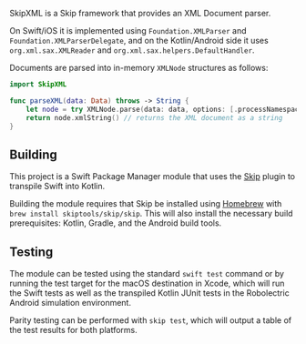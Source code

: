 
SkipXML is a Skip framework that provides an XML Document parser.

On Swift/iOS it is implemented using `Foundation.XMLParser` and `Foundation.XMLParserDelegate`,
and on the Kotlin/Android side it uses `org.xml.sax.XMLReader` and `org.xml.sax.helpers.DefaultHandler`.

Documents are parsed into in-memory `XMLNode` structures as follows:

```swift
import SkipXML

func parseXML(data: Data) throws -> String {
    let node = try XMLNode.parse(data: data, options: [.processNamespaces])    
    return node.xmlString() // returns the XML document as a string
}

```
 

## Building

This project is a Swift Package Manager module that uses the
[Skip](https://skip.tools) plugin to transpile Swift into Kotlin.

Building the module requires that Skip be installed using 
[Homebrew](https://brew.sh) with `brew install skiptools/skip/skip`.
This will also install the necessary build prerequisites:
Kotlin, Gradle, and the Android build tools.

## Testing

The module can be tested using the standard `swift test` command
or by running the test target for the macOS destination in Xcode,
which will run the Swift tests as well as the transpiled
Kotlin JUnit tests in the Robolectric Android simulation environment.

Parity testing can be performed with `skip test`,
which will output a table of the test results for both platforms.

